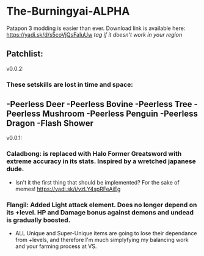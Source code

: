 # The-Burningyai-ALPHA
Patapon 3 modding is easier than ever.
Download link is available here: https://yadi.sk/d/s5coVjQsFaIuUw
*tag if it doesn't work in your region*
###
Patchlist:
-----
v0.0.2:
### These setskills are lost in time and space:
-Peerless Deer
-Peerless Bovine
-Peerless Tree
-Peerless Mushroom
-Peerless Penguin
-Peerless Dragon
-Flash Shower
-----
v0.0.1:
###  Caladbong: is replaced with Halo Former Greatsword with extreme accuracy in its stats. Inspired by a wretched japanese dude.
 - Isn't it the first thing that should be implemented? For the sake of memes! https://yadi.sk/i/vzLY4spRFeAiEg
###  Flangil:   Added Light attack element. Does no longer depend on its +level. HP and Damage bonus against demons and undead is gradually boosted.
 - ALL Unique and Super-Unique items are going to lose their dependance from +levels, and therefore I'm much simplyfying my balancing work and your farming process at VS.
